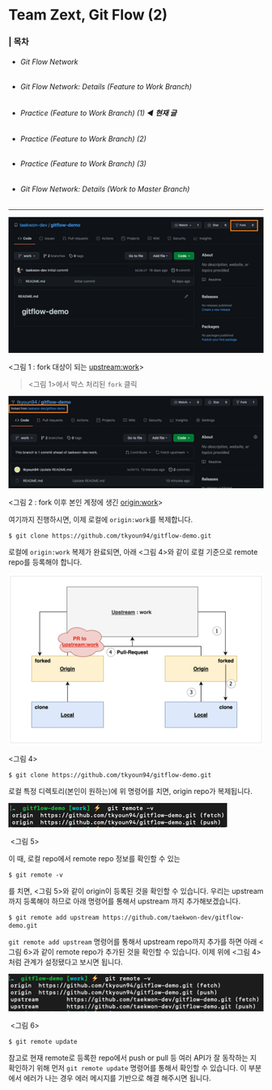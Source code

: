 

# Team Zext, Git Flow (2) 



### | 목차

- ###### Git Flow Network 

- ###### Git Flow Network: Details (Feature to Work Branch) 

- ###### Practice (Feature to Work Branch) (1) ◀︎ **현재 글**

- ###### Practice (Feature to Work Branch) (2) 

- ###### Practice (Feature to Work Branch) (3)

- ###### Git Flow Network: Details (Work to Master Branch)

___

![image-20210821095921025](./imgs/gitflow_zext_(2)_1.png)

<그림 1 : fork 대상이 되는 <u>upstream:work</u>> 

> <그림 1>에서 박스 처리된 `fork` 클릭 

![image-20210821101508936](./imgs/gitflow_zext_(2)_2.png)

<그림 2 : fork 이후 본인 계정에 생긴 <u>origin:work</u>>

여기까지 진행하시면, 이제 로컬에 `origin:work`를 복제합니다. 

```shell
$ git clone https://github.com/tkyoun94/gitflow-demo.git 
```

로컬에 `origin:work` 복제가 완료되면, 아래 <그림 4>와 같이 로컬 기준으로 remote repo를 등록해야 합니다.

![image-20210820111314823](./imgs/gitflow_zext_3.png)

<그림 4>

```shell
$ git clone https://github.com/tkyoun94/gitflow-demo.git
```

로컬 특정 디렉토리(본인이 원하는)에 위 명령어를 치면, origin repo가 복제됩니다.

![image-20210823093436071](./imgs/gitflow_zext_(2)_3.png)

​														    <그림 5>

이 때, 로컬 repo에서 remote repo 정보를 확인할 수 있는 

```shell
$ git remote -v 
```

를 치면, <그림 5>와 같이 origin이 등록된 것을 확인할 수 있습니다. 우리는 upstream 까지 등록해야 하므로 아래 명령어를 통해서 upstream 까지 추가해보겠습니다.

```shell
$ git remote add upstream https://github.com/taekwon-dev/gitflow-demo.git
```

`git remote add upstream` 명령어를 통해서 upstream repo까지 추가를 하면 아래 <그림 6>과 같이 remote repo가 추가된 것을 확인할 수 있습니다. 이제 위에 <그림 4>처럼 관계가 설정됐다고 보시면 됩니다. 

![image-20210823093417544](./imgs/gitflow_zext_(2)_4.png)

​												   <그림 6>

```shell
$ git remote update
```

참고로 현재 remote로 등록한 repo에서 push or pull 등 여러 API가 잘 동작하는 지 확인하기 위해 먼저 `git remote update` 명령어를 통해서 확인할 수 있습니다. 이 부분에서 에러가 나는 경우 에러 메시지를 기반으로 해결 해주시면 됩니다.

